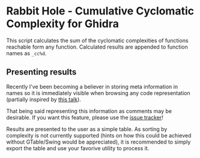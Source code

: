 Rabbit Hole - Cumulative Cyclomatic Complexity for Ghidra
=========================================================

This script calculates the sum of the cyclomatic complexities of functions reachable form any function. Calculated results are appended to function names as `_cc%d`.

Presenting results
------------------

Recently I've been becoming a believer in storing meta information in names so it is immediately visible when browsing any code representation (partially inspired by [this talk](https://www.youtube.com/watch?v=HyTkqcfSv4w)).

That being said representing this information as comments may be desirable. If you want this feature, please use the [issue tracker](https://github.com/v-p-b/rabbithole/issues/1)!

Results are presented to the user as a simple table. As sorting by complexity is not currently supported (hints on how this could be achieved without GTable/Swing would be appreciated), it is recommended to simply export the table and use your favorive utility to process it. 
